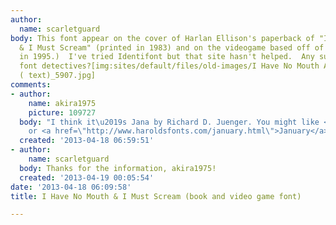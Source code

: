 ```yaml
---
author:
  name: scarletguard
body: This font appear on the cover of Harlan Ellison's paperback of "I Have No Mouth
  & I Must Scream" (printed in 1983) and on the videogame based off of the book (released
  in 1995.)  I've tried Identifont but that site hasn't helped.  Any suggestions,
  font detectives?[img:sites/default/files/old-images/I Have No Mouth And I Must Scream
  ( text)_5907.jpg]
comments:
- author:
    name: akira1975
    picture: 109727
  body: "I think it\u2019s Jana by Richard D. Juenger. You might like <a href=\"http://www.fontshop.com/fonts/downloads/red_rooster/rocklidge_pro_suitcase/\">Rocklidge</a>
    or <a href=\"http://www.haroldsfonts.com/january.html\">January</a>."
  created: '2013-04-18 06:59:51'
- author:
    name: scarletguard
  body: Thanks for the information, akira1975!
  created: '2013-04-19 00:05:54'
date: '2013-04-18 06:09:58'
title: I Have No Mouth & I Must Scream (book and video game font)

---
```

